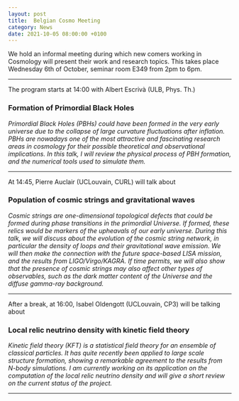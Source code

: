 ```yaml
---
layout: post
title:  Belgian Cosmo Meeting
category: News
date: 2021-10-05 08:00:00 +0100
---
```


We hold an informal meeting during which new comers working in
Cosmology will present their work and research topics. This takes
place Wednesday 6th of October, seminar room E349 from 2pm to 6pm.

---

The program starts at 14:00 with Albert Escrivà (ULB, Phys. Th.)

### Formation of Primordial Black Holes

*Primordial Black Holes (PBHs) could have been formed in the very
 early universe due to the collapse of large curvature fluctuations
 after inflation. PBHs are nowadays one of the most attractive and
 fascinating research areas in cosmology for their possible
 theoretical and observational implications. In this talk, I will
 review the physical process of PBH formation, and the numerical
 tools used to simulate them.*

---

At 14:45, Pierre Auclair (UCLouvain, CURL) will talk about

### Population of cosmic strings and gravitational waves

*Cosmic strings are one-dimensional topological defects that could be
 formed during phase transitions in the primordial Universe. If
 formed, these relics would be markers of the upheavals of our early
 universe. During this talk, we will discuss about the evolution of
 the cosmic string network, in particular the density of loops and
 their gravitational wave emission. We will then make the connection
 with the future space-based LISA mission, and the results from
 LIGO/Virgo/KAGRA. If time permits, we will also show that the
 presence of cosmic strings may also affect other types of
 observables, such as the dark matter content of the Universe and the
 diffuse gamma-ray background.*

---

After a break, at 16:00, Isabel Oldengott (UCLouvain, CP3) will be
talking about

### Local relic neutrino density with kinetic field theory

*Kinetic field theory (KFT) is a statistical field theory for an
 ensemble of classical particles. It has quite recently been applied
 to large scale structure formation, showing a remarkable agreement to
 the results from N-body simulations. I am currently working on its
 application on the computation of the local relic neutrino density
 and will give a short review on the current status of the project.*

---

